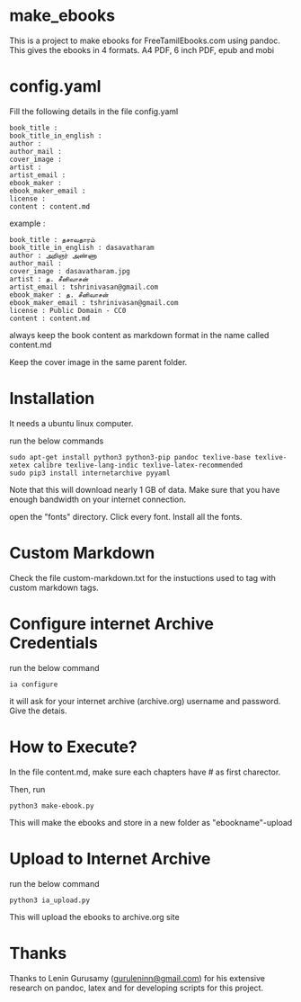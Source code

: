 # make_ebooks

This is a project to make ebooks for FreeTamilEbooks.com using pandoc.
This gives the ebooks in 4 formats. A4 PDF, 6 inch PDF, epub and mobi

# config.yaml

Fill the following details in the file config.yaml

```
book_title : 
book_title_in_english : 
author : 
author_mail : 
cover_image : 
artist : 
artist_email : 
ebook_maker : 
ebook_maker_email : 
license :  
content : content.md
```


example :

```
book_title : தசாவதாரம்
book_title_in_english : dasavatharam
author : அறிஞர் அண்ணா
author_mail : 
cover_image : dasavatharam.jpg
artist : த. சீனிவாசன்
artist_email : tshrinivasan@gmail.com
ebook_maker : த. சீனிவாசன்
ebook_maker_email : tshrinivasan@gmail.com
license : Public Domain - CC0 
content : content.md
```


always keep the book content as markdown format in the name called content.md

Keep the cover image in the same parent folder.


# Installation

It needs a ubuntu linux computer.


run the below commands

```
sudo apt-get install python3 python3-pip pandoc texlive-base texlive-xetex calibre texlive-lang-indic texlive-latex-recommended 
sudo pip3 install internetarchive pyyaml
```


Note that this will download nearly 1 GB of data.
Make sure that you have enough bandwidth on your internet connection.




open the "fonts" directory.
Click every font.
Install all the fonts.

# Custom Markdown

Check the file custom-markdown.txt for the instuctions used to tag with custom markdown tags.



# Configure internet Archive Credentials


run the below command
```
ia configure
```

it will ask for your internet archive (archive.org) username and password.
Give the detais.



# How to Execute?

In the file content.md, make sure each chapters have # as first charector.

Then, run 

```
python3 make-ebook.py
```


This will make the ebooks and store in a new folder as "ebookname"-upload



# Upload to Internet Archive

run the below command
```
python3 ia_upload.py
```

This will upload the ebooks to archive.org site



# Thanks

Thanks to Lenin Gurusamy (guruleninn@gmail.com)  for his extensive research on pandoc, latex and for developing scripts for this project.
